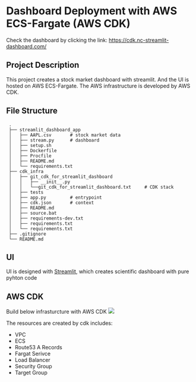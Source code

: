 # Dashboard Deployment with AWS ECS-Fargate (AWS CDK)
Check the dashboard by clicking the link:
https://cdk.nc-streamlit-dashboard.com/
## Project Description
This project creates a stock market dashboard with streamlit. And the UI is hosted on AWS ECS-Fargate. The AWS infrastructure is developed by AWS CDK.
## File Structure

```
 .
 ├── streamlit_dashboard_app
 │   ├── AAPL.csv       # stock market data
 │   ├── stream.py      # dashboard 
 │   ├── setup.sh      
 │   ├── Dockerfile      
 │   ├── Procfile
 │   ├── README.md
 │   └── requirements.txt
 ├── cdk_infra
 │   ├── git_cdk_for_streamlit_dashboard
 │   │   ├── __init__.py
 │   │   └──git_cdk_for_streamlit_dashboard.txt     # CDK stack 
 │   ├── tests
 │   ├── app.py         # entrypoint   
 │   ├── cdk.json       # context
 │   ├── README.md
 │   ├── source.bat         
 │   ├── requirements-dev.txt        
 │   ├── requirements.txt      
 │   └── requirements.txt                     
 ├── .gitignore
 └── README.md
```
## UI

UI is designed with [Streamlit](streamlit.io), which creates scientific dashboard with pure pyhton code


## AWS CDK

Build below infrasturcture with AWS CDK
![](https://yue-cv-pic.s3.eu-west-1.amazonaws.com/ecs-dashboard.jpg)

The resources are created by cdk includes:
- VPC
- ECS
- Route53 A Records
- Fargat Serivce
- Load Balancer
- Security Group
- Target Group

